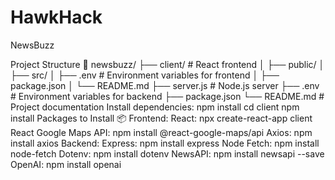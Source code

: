 # HawkHack
NewsBuzz

Project Structure 📂
newsbuzz/
├── client/              # React frontend
│   ├── public/
│   ├── src/
│   ├── .env             # Environment variables for frontend
│   ├── package.json
│   └── README.md
├── server.js            # Node.js server
├── .env                 # Environment variables for backend
├── package.json
└── README.md            # Project documentation
Install dependencies:
npm install
cd client
npm install
Packages to Install 📦
Frontend:
React: npx create-react-app client
React Google Maps API: npm install @react-google-maps/api
Axios: npm install axios
Backend:
Express: npm install express
Node Fetch: npm install node-fetch
Dotenv: npm install dotenv
NewsAPI: npm install newsapi --save
OpenAI: npm install openai
